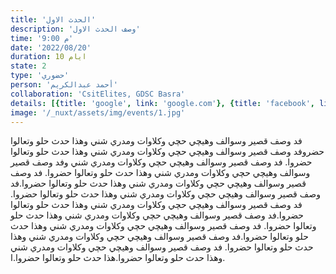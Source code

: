 ```yaml
---
title: 'الحدث الاول'
description: 'وصف الحدث الاول'
time: '9:00 م'
date: '2022/08/20'
duration: 10 ايام
state: 2
type: 'حضوري'
person: 'أحمد عبدالكريم'
collaboration: 'CsitElites, GDSC Basra'
details: [{title: 'google', link: 'google.com'}, {title: 'facebook', link: 'facebook.com'}, {title: 'twitter', link: 'twitter.com'}]
image: '/_nuxt/assets/img/events/1.jpg'
---
```



فد وصف قصير وسوالف وهيچي حچي وكلاوات ومدري شني وهذا حدث حلو وتعالوا حضروفد وصف قصير وسوالف وهيچي حچي وكلاوات ومدري شني وهذا حدث حلو وتعالوا حضروا.
فد وصف قصير وسوالف وهيچي حچي وكلاوات ومدري شني وفد وصف قصير وسوالف وهيچي حچي وكلاوات ومدري شني وهذا حدث حلو وتعالوا حضروا.
فد وصف قصير وسوالف وهيچي حچي وكلاوات ومدري شني وهذا حدث حلو وتعالوا حضروا.فد وصف قصير وسوالف وهيچي حچي وكلاوات ومدري شني وهذا حدث حلو وتعالوا حضروا.
فد وصف قصير وسوالف وهيچي حچي وكلاوات ومدري شني وهذا حدث حلو وتعالوا حضروا.فد وصف قصير وسوالف وهيچي حچي وكلاوات ومدري شني وهذا حدث حلو وتعالوا حضروا.
فد وصف قصير وسوالف وهيچي حچي وكلاوات ومدري شني وهذا حدث حلو وتعالوا حضروا.فد وصف قصير وسوالف وهيچي حچي وكلاوات ومدري شني وهذا حدث حلو وتعالوا حضروا.
فد وصف قصير وسوالف وهيچي حچي وكلاوات ومدري شني وهذا حدث حلو وتعالوا حضروا.هذا حدث حلو وتعالوا حضروا.ا.
